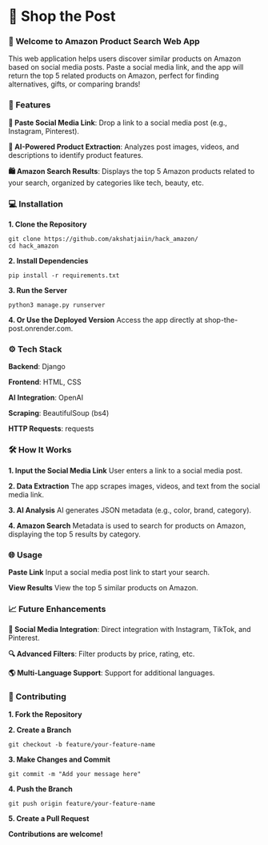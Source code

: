 # 🔎 Shop the Post

### 🚀 Welcome to Amazon Product Search Web App
This web application helps users discover similar products on Amazon based on social media posts. Paste a social media link, and the app will return the top 5 related products on Amazon, perfect for finding alternatives, gifts, or comparing brands!

### 📜 Features

**🔗 Paste Social Media Link**: Drop a link to a social media post (e.g., Instagram, Pinterest).

**🤖 AI-Powered Product Extraction**: Analyzes post images, videos, and descriptions to identify product features.

**🛍️ Amazon Search Results**: Displays the top 5 Amazon products related to your search, organized by categories like tech, beauty, etc.


### 💻 Installation

**1. Clone the Repository**

```
git clone https://github.com/akshatjaiin/hack_amazon/
cd hack_amazon
```

**2. Install Dependencies**

```
pip install -r requirements.txt
```

**3. Run the Server**

```
python3 manage.py runserver
```

**4. Or Use the Deployed Version**
Access the app directly at shop-the-post.onrender.com.



### ⚙️ Tech Stack

**Backend**: Django

**Frontend**: HTML, CSS

**AI Integration**: OpenAI

**Scraping**: BeautifulSoup (bs4)

**HTTP Requests**: requests


### 🛠️ How It Works

**1. Input the Social Media Link**
User enters a link to a social media post.


**2. Data Extraction**
The app scrapes images, videos, and text from the social media link.


**3. AI Analysis**
AI generates JSON metadata (e.g., color, brand, category).


**4. Amazon Search**
Metadata is used to search for products on Amazon, displaying the top 5 results by category.



### 🌐 Usage

**Paste Link**
Input a social media post link to start your search.

**View Results**
View the top 5 similar products on Amazon.


### 📈 Future Enhancements

**📱 Social Media Integration**: Direct integration with Instagram, TikTok, and Pinterest.

**🔍 Advanced Filters**: Filter products by price, rating, etc.

**🌎 Multi-Language Support**: Support for additional languages.


### 🤝 Contributing

**1. Fork the Repository**


**2. Create a Branch**

```
git checkout -b feature/your-feature-name
```

**3. Make Changes and Commit**

```
git commit -m "Add your message here"
```

**4. Push the Branch**

```
git push origin feature/your-feature-name
```

**5. Create a Pull Request**



**Contributions are welcome!**


